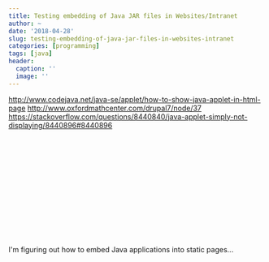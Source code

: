 ```yaml
---
title: Testing embedding of Java JAR files in Websites/Intranet
author: ~
date: '2018-04-28'
slug: testing-embedding-of-java-jar-files-in-websites-intranet
categories: [programming]
tags: [java]
header:
  caption: ''
  image: ''
---
```

http://www.codejava.net/java-se/applet/how-to-show-java-applet-in-html-page
http://www.oxfordmathcenter.com/drupal7/node/37
https://stackoverflow.com/questions/8440840/java-applet-simply-not-displaying/8440896#8440896

<applet code="HelloWorld.class" width=300 height=200></applet>

<OBJECT codetype="application/java"
        classid="java:HelloWorld.class"
        width="500" height="200">
</OBJECT>

I'm figuring out how to embed Java applications into static pages...